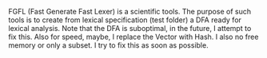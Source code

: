 FGFL (Fast Generate Fast Lexer) is a scientific tools.
The purpose of such tools is to create from lexical specification (test folder)
a DFA ready for lexical analysis. Note that the DFA is suboptimal, in the future,
I attempt to fix this. Also for speed, maybe, I replace the Vector with Hash.
I also no free memory or only a subset. I try to fix this as soon as possible.
